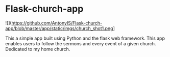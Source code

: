 # Flask-church-app
![](https://github.com/AntonyIS/Flask-church-app/blob/master/app/static/imgs/church_shot1.png]

This a simple app built using Python and the flask web framework. This app enables users to follow the sermons and every event of a given church. Dedicated to my home church.
